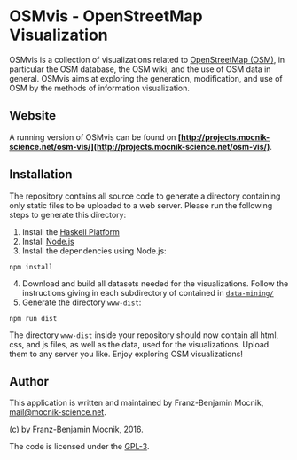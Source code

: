 # OSMvis - OpenStreetMap Visualization

OSMvis is a collection of visualizations related to [OpenStreetMap (OSM)](http://www.openstreetmap.org), in particular the OSM database, the OSM wiki, and the use of OSM data in general. OSMvis aims at exploring the generation, modification, and use of OSM by the methods of information visualization.

## Website

A running version of OSMvis can be found on **[http://projects.mocnik-science.net/osm-vis/](http://projects.mocnik-science.net/osm-vis/)**.

## Installation

The repository contains all source code to generate a directory containing only static files to be uploaded to a web server. Please run the following steps to generate this directory:

1. Install the [Haskell Platform](https://www.haskell.org/platform/)
2. Install [Node.js](https://nodejs.org)
3. Install the dependencies using Node.js:
```shell
npm install
```
4. Download and build all datasets needed for the visualizations. Follow the instructions giving in each subdirectory of contained in [`data-mining/`](https://github.com/mocnik-science/osm-vis/tree/master/visualizations)
5. Generate the directory `www-dist`:
```shell
npm run dist
```

The directory `www-dist` inside your repository should now contain all html, css, and js files, as well as the data, used for the visualizations. Upload them to any server you like. Enjoy exploring OSM visualizations!

## Author

This application is written and maintained by Franz-Benjamin Mocnik, <mail@mocnik-science.net>.

(c) by Franz-Benjamin Mocnik, 2016.

The code is licensed under the [GPL-3](http://github.com/mocnik-science/osm-vis/blob/master/LICENSE.md).
